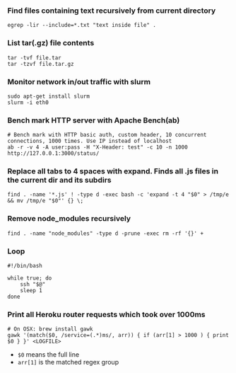 ### Find files containing text recursively from current directory

    egrep -lir --include=*.txt "text inside file" .

### List tar(.gz) file contents

    tar -tvf file.tar
    tar -tzvf file.tar.gz

### Monitor network in/out traffic with slurm

    sudo apt-get install slurm
    slurm -i eth0

### Bench mark HTTP server with Apache Bench(ab)

    # Bench mark with HTTP basic auth, custom header, 10 concurrent connections, 1000 times. Use IP instead of localhost
    ab -r -v 4 -A user:pass -H "X-Header: test" -c 10 -n 1000 http://127.0.0.1:3000/status/

### Replace all tabs to 4 spaces with expand. Finds all .js files in the current dir and its subdirs

    find . -name '*.js' ! -type d -exec bash -c 'expand -t 4 "$0" > /tmp/e && mv /tmp/e "$0"' {} \;
    
### Remove node_modules recursively

    find . -name "node_modules" -type d -prune -exec rm -rf '{}' +

### Loop

    #!/bin/bash

    while true; do
        ssh "$@"
        sleep 1
    done

### Print all Heroku router requests which took over 1000ms

    # On OSX: brew install gawk
    gawk '(match($0, /service=(.*)ms/, arr)) { if (arr[1] > 1000 ) { print $0 } }' <LOGFILE>

* `$0` means the full line
* `arr[1]` is the matched regex group
